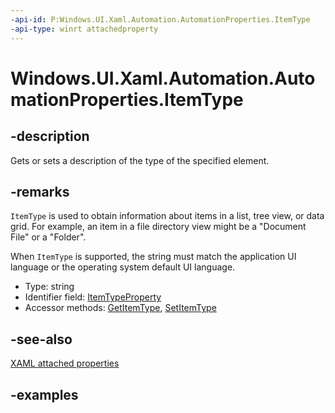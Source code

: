 ```yaml
---
-api-id: P:Windows.UI.Xaml.Automation.AutomationProperties.ItemType
-api-type: winrt attachedproperty
---
```


# Windows.UI.Xaml.Automation.AutomationProperties.ItemType

<!--
see GetItemType, and SetItemType
-->

## -description

Gets or sets a description of the type of the specified element.

## -remarks

`ItemType` is used to obtain information about items in a list, tree view, or data grid. For example, an item in a file directory view might be a "Document File" or a "Folder".

When `ItemType` is supported, the string must match the application UI language or the operating system default UI language.

<ul><li>Type: string</li><li>Identifier field: <a href="/uwp/api/windows.ui.xaml.automation.automationproperties.itemtypeproperty">ItemTypeProperty</a></li><li>Accessor methods: <a href="/uwp/api/windows.ui.xaml.automation.automationproperties.getitemtype">GetItemType</a>, <a href="/uwp/api/windows.ui.xaml.automation.automationproperties.setitemtype">SetItemType</a></li></ul>

## -see-also

[XAML attached properties](/windows/uwp/xaml-platform/attached-properties-overview)

## -examples


